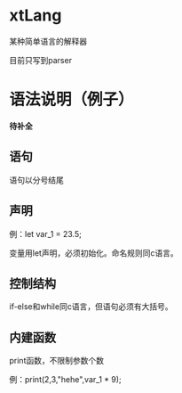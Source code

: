 # xtLang

某种简单语言的解释器

目前只写到parser

# 语法说明（例子）

**待补全**

## 语句

语句以分号结尾

## 声明

例：let var_1 = 23.5;

变量用let声明，必须初始化。命名规则同c语言。

## 控制结构

if-else和while同c语言，但语句必须有大括号。

## 内建函数

print函数，不限制参数个数

例：print(2,3,"hehe",var_1 * 9);
